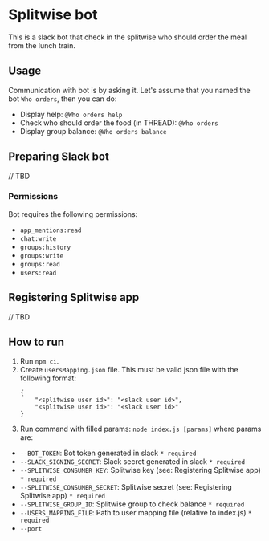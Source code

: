 # Splitwise bot

This is a slack bot that check in the splitwise who should order the meal from the lunch train.

## Usage

Communication with bot is by asking it. Let's assume that you named the bot `Who orders`, then you can do:

- Display help: `@Who orders help`
- Check who should order the food (in THREAD): `@Who orders`
- Display group balance: `@Who orders balance`

## Preparing Slack bot

// TBD

### Permissions

Bot requires the following permissions:
- `app_mentions:read`
- `chat:write`
- `groups:history`
- `groups:write`
- `groups:read`
- `users:read`

## Registering Splitwise app

// TBD

## How to run

1. Run `npm ci`.
1. Create `usersMapping.json` file. This must be valid json file with the following format: 
    ```
    { 
        "<splitwise user id>": "<slack user id>",
        "<splitwise user id>": "<slack user id>"
    }
    ```
1. Run command with filled params: `node index.js [params]` where params are:
- `--BOT_TOKEN`: Bot token generated in slack `* required`
- `--SLACK_SIGNING_SECRET`: Slack secret generated in slack `* required` 
- `--SPLITWISE_CONSUMER_KEY`: Splitwise key (see: Registering Splitwise app) `* required`
- `--SPLITWISE_CONSUMER_SECRET`: Splitwise secret (see: Registering Splitwise app) `* required`
- `--SPLITWISE_GROUP_ID`: Splitwise group to check balance `* required`
- `--USERS_MAPPING_FILE`: Path to user mapping file (relative to index.js) `* required`
- `--port`
